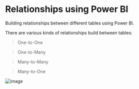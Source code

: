# Relationships using Power BI

Building relationships between different tables using Power BI.

There are various kinds of relationships build between tables:
  > One-to-One

  > One-to-Many

  > Many-to-Many
  
  > Many-to-One


![image](https://github.com/vatsal-patel-vkp/Power-BI_Portfolio/assets/107895872/10169dfe-1368-44c8-8c13-458685358661)
